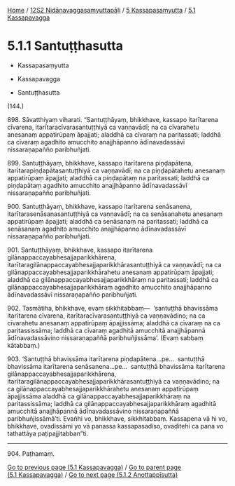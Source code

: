
[Home](/) / [12S2 Nidānavaggasaṃyuttapāḷi](../...md) / [5 Kassapasaṃyutta](...md) / [5.1 Kassapavagga](../12S2/5/5.1.md)

# 5.1.1 Santuṭṭhasutta

* Kassapasaṃyutta

* Kassapavagga

* Santuṭṭhasutta

(144.)

898\. Sāvatthiyaṃ viharati. “Santuṭṭhāyaṃ, bhikkhave, kassapo itarītarena cīvarena, itarītaracīvarasantuṭṭhiyā ca vaṇṇavādī; na ca cīvarahetu anesanaṃ appatirūpaṃ āpajjati; aladdhā ca cīvaraṃ na paritassati; laddhā ca cīvaraṃ agadhito amucchito anajjhāpanno ādīnavadassāvī nissaraṇapañño paribhuñjati.

899\. Santuṭṭhāyaṃ, bhikkhave, kassapo itarītarena piṇḍapātena, itarītarapiṇḍapātasantuṭṭhiyā ca vaṇṇavādī; na ca piṇḍapātahetu anesanaṃ appatirūpaṃ āpajjati; aladdhā ca piṇḍapātaṃ na paritassati; laddhā ca piṇḍapātaṃ agadhito amucchito anajjhāpanno ādīnavadassāvī nissaraṇapañño paribhuñjati.

900\. Santuṭṭhāyaṃ, bhikkhave, kassapo itarītarena senāsanena, itarītarasenāsanasantuṭṭhiyā ca vaṇṇavādī; na ca senāsanahetu anesanaṃ appatirūpaṃ āpajjati; aladdhā ca senāsanaṃ na paritassati; laddhā ca senāsanaṃ agadhito amucchito anajjhāpanno ādīnavadassāvī nissaraṇapañño paribhuñjati.

901\. Santuṭṭhāyaṃ, bhikkhave, kassapo itarītarena gilānappaccayabhesajjaparikkhārena, itarītaragilānappaccayabhesajjaparikkhārasantuṭṭhiyā ca vaṇṇavādī; na ca gilānappaccayabhesajjaparikkhārahetu anesanaṃ appatirūpaṃ āpajjati; aladdhā ca gilānappaccayabhesajjaparikkhāraṃ na paritassati; laddhā ca gilānappaccayabhesajjaparikkhāraṃ agadhito amucchito anajjhāpanno ādīnavadassāvī nissaraṇapañño paribhuñjati.

902\. Tasmātiha, bhikkhave, evaṃ sikkhitabbaṃ—  ‘santuṭṭhā bhavissāma itarītarena cīvarena, itarītaracīvarasantuṭṭhiyā ca vaṇṇavādino; na ca cīvarahetu anesanaṃ appatirūpaṃ āpajjissāma; aladdhā ca cīvaraṃ na ca paritassissāma; laddhā ca cīvaraṃ agadhitā amucchitā anajjhāpannā ādīnavadassāvino nissaraṇapaññā paribhuñjissāma’. (Evaṃ sabbaṃ kātabbaṃ.)

903\. ‘Santuṭṭhā bhavissāma itarītarena piṇḍapātena…pe…  santuṭṭhā bhavissāma itarītarena senāsanena…pe…  santuṭṭhā bhavissāma itarītarena gilānappaccayabhesajjaparikkhārena, itarītaragilānappaccayabhesajjaparikkhārasantuṭṭhiyā ca vaṇṇavādino; na ca gilānappaccayabhesajjaparikkhārahetu anesanaṃ appatirūpaṃ āpajjissāma aladdhā ca gilānappaccayabhesajjaparikkhāraṃ na paritassissāma; laddhā ca gilānappaccayabhesajjaparikkhāraṃ agadhitā amucchitā anajjhāpannā ādīnavadassāvino nissaraṇapaññā paribhuñjissāmā’ti. Evañhi vo, bhikkhave, sikkhitabbaṃ. Kassapena vā hi vo, bhikkhave, ovadissāmi yo vā panassa kassapasadiso, ovaditehi ca pana vo tathattāya paṭipajjitabban”ti.

---

904\. Paṭhamaṃ.



[Go to previous page (5.1 Kassapavagga)](../12S2/5/5.1.md) / [Go to parent page (5.1 Kassapavagga)](../12S2/5/5.1.md) / [Go to next page (5.1.2 Anottappīsutta)](5.1.2.md)


